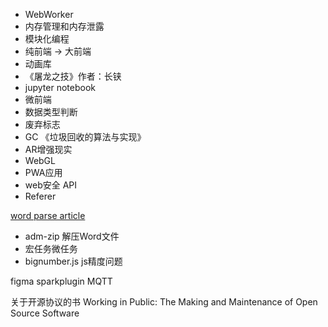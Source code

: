 * WebWorker
* 内存管理和内存泄露
* 模块化编程
* 纯前端 -> 大前端
* 动画库
* 《屠龙之技》作者：长铗
* jupyter notebook [](https://ipython.org/)
* 微前端
* 数据类型判断
* 废弃标志
* GC 《垃圾回收的算法与实现》
* AR增强现实
* WebGL
* PWA应用
* web安全 API
* Referer

[word parse article](https://www.jb51.net/article/145571.htm)

- adm-zip 解压Word文件
- 宏任务微任务
- bignumber.js  js精度问题

figma
sparkplugin
MQTT

关于开源协议的书
Working in Public: The Making and Maintenance of Open Source Software

